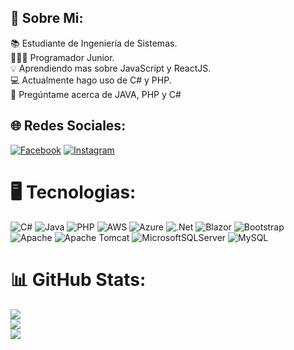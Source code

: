 ## 💫 Sobre Mi:
📚 Estudiante de Ingeniería de Sistemas.<br>👨🏻‍💻 Programador Junior.<br>💡 Aprendiendo mas sobre JavaScript y ReactJS.<br>💻 Actualmente hago uso de C# y PHP.<br>💬 Pregúntame acerca de JAVA, PHP y C#<br>


## 🌐 Redes Sociales:
[![Facebook](https://img.shields.io/badge/Facebook-%231877F2.svg?logo=Facebook&logoColor=white)](https://www.facebook.com/CesarCerda281200) [![Instagram](https://img.shields.io/badge/Instagram-%23E4405F.svg?logo=Instagram&logoColor=white)](https://www.instagram.com/cesarcerda_2812/) 

# 🖥️ Tecnologias:
![C#](https://img.shields.io/badge/c%23-%23239120.svg?style=flat&logo=csharp&logoColor=white) ![Java](https://img.shields.io/badge/java-%23ED8B00.svg?style=flat&logo=openjdk&logoColor=white) ![PHP](https://img.shields.io/badge/php-%23777BB4.svg?style=flat&logo=php&logoColor=white) ![AWS](https://img.shields.io/badge/AWS-%23FF9900.svg?style=flat&logo=amazon-aws&logoColor=white) ![Azure](https://img.shields.io/badge/azure-%230072C6.svg?style=flat&logo=microsoftazure&logoColor=white) ![.Net](https://img.shields.io/badge/.NET-5C2D91?style=flat&logo=.net&logoColor=white) ![Blazor](https://img.shields.io/badge/blazor-%235C2D91.svg?style=flat&logo=blazor&logoColor=white) ![Bootstrap](https://img.shields.io/badge/bootstrap-%238511FA.svg?style=flat&logo=bootstrap&logoColor=white) ![Apache](https://img.shields.io/badge/apache-%23D42029.svg?style=flat&logo=apache&logoColor=white) ![Apache Tomcat](https://img.shields.io/badge/apache%20tomcat-%23F8DC75.svg?style=flat&logo=apache-tomcat&logoColor=black) ![MicrosoftSQLServer](https://img.shields.io/badge/Microsoft%20SQL%20Server-CC2927?style=flat&logo=microsoft%20sql%20server&logoColor=white) ![MySQL](https://img.shields.io/badge/mysql-4479A1.svg?style=flat&logo=mysql&logoColor=white)
# 📊 GitHub Stats:
![](https://github-readme-stats.vercel.app/api?username=Cesar2812&theme=radical&hide_border=false&include_all_commits=true&count_private=false)<br/>
![](https://github-readme-streak-stats.herokuapp.com/?user=Cesar2812&theme=radical&hide_border=false)<br/>
![](https://github-readme-stats.vercel.app/api/top-langs/?username=Cesar2812&theme=radical&hide_border=false&include_all_commits=true&count_private=false&layout=compact)

<!-- Proudly created with GPRM ( https://gprm.itsvg.in ) -->
